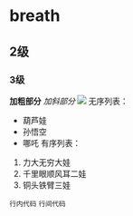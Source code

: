 # breath
## 2级
### 3级
**加粗部分**
*加斜部分*
![](图片的url)
无序列表：
* 葫芦娃
* 孙悟空
* 哪吒
有序列表：
1. 力大无穷大娃
1. 千里眼顺风耳二娃
1. 铜头铁臂三娃

`行内代码`
```行间代码```
